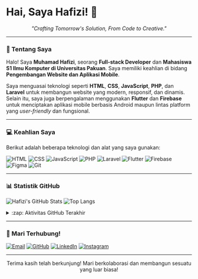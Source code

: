 # Hai, Saya Hafizi! 👋

<p align="center">
  <em>
    "Crafting Tomorrow's Solution, From Code to Creative."
  </em>
</p>

---

### 🌟 Tentang Saya

Halo! Saya **Muhamad Hafizi**, seorang **Full-stack Developer** dan **Mahasiswa S1 Ilmu Komputer di Universitas Pakuan**. Saya memiliki keahlian di bidang **Pengembangan Website dan Aplikasi Mobile**.

Saya menguasai teknologi seperti **HTML**, **CSS**, **JavaScript**, **PHP**, dan **Laravel** untuk membangun website yang modern, responsif, dan dinamis. Selain itu, saya juga berpengalaman menggunakan **Flutter** dan **Firebase** untuk menciptakan aplikasi mobile berbasis Android maupun lintas platform yang *user-friendly* dan fungsional.

---

### 💻 Keahlian Saya

Berikut adalah beberapa teknologi dan alat yang saya gunakan:

![HTML](https://img.shields.io/badge/HTML5-E34F26?style=for-the-badge&logo=html5&logoColor=white)
![CSS](https://img.shields.io/badge/CSS3-1572B6?style=for-the-badge&logo=css3&logoColor=white)
![JavaScript](https://img.shields.io/badge/JavaScript-F7DF1E?style=for-the-badge&logo=javascript&logoColor=black)
![PHP](https://img.shields.io/badge/PHP-777BB4?style=for-the-badge&logo=php&logoColor=white)
![Laravel](https://img.shields.io/badge/Laravel-FF2D20?style=for-the-badge&logo=laravel&logoColor=white)
![Flutter](https://img.shields.io/badge/Flutter-02569B?style=for-the-badge&logo=flutter&logoColor=white)
![Firebase](https://img.shields.io/badge/Firebase-FFCA28?style=for-the-badge&logo=firebase&logoColor=black)
![Figma](https://img.shields.io/badge/Figma-F24E1E?style=for-the-badge&logo=figma&logoColor=white)
![Git](https://img.shields.io/badge/Git-F05032?style=for-the-badge&logo=git&logoColor=white)

---

### 📊 Statistik GitHub

![Hafizi's GitHub Stats](https://github-readme-stats.vercel.app/api?username=zydevs&show_icons=true&theme=vue-dark)
![Top Langs](https://github-readme-stats.vercel.app/api/top-langs/?username=zydevs&layout=compact&theme=vue-dark)

<details>
  <summary>:zap: Aktivitas GitHub Terakhir</summary>
  
  ![activity](https://github-readme-activity-graph.vercel.app/graph?username=zydevs&bg_color=282828&color=AF6BCE&line=AF6BCE&point=AF6BCE&area=true&hide_border=true)
</details>

---

### 🤝 Mari Terhubung!

[![Email](https://img.shields.io/badge/Email-D14836?style=for-the-badge&logo=gmail&logoColor=white)](mailto:muhamad.hafizi372@gmail.com)
[![GitHub](https://img.shields.io/badge/GitHub-100000?style=for-the-badge&logo=github&logoColor=white)](https://github.com/zydevs)
[![LinkedIn](https://img.shields.io/badge/LinkedIn-0077B5?style=for-the-badge&logo=linkedin&logoColor=white)](https://linkedin.com/in/muhamadhafizi)
[![Instagram](https://img.shields.io/badge/Instagram-E4405F?style=for-the-badge&logo=instagram&logoColor=white)](https://instagram.com/mhfzyyy)

---

<p align="center">Terima kasih telah berkunjung! Mari berkolaborasi dan membangun sesuatu yang luar biasa!</p>
